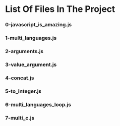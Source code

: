 # List Of Files In The Project

### 0-javascript_is_amazing.js

### 1-multi_languages.js

### 2-arguments.js

### 3-value_argument.js

### 4-concat.js

### 5-to_integer.js

### 6-multi_languages_loop.js

### 7-multi_c.js

###  
